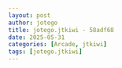 ```yaml
---
layout: post
author: jotego
title: jotego.jtkiwi - 58adf68
date: 2025-05-31
categories: [Arcade, jtkiwi]
tags: [jotego.jtkiwi]
---
```


